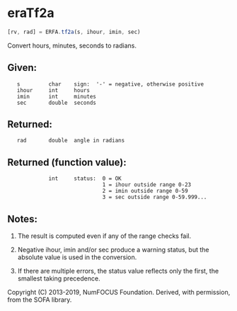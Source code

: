 # eraTf2a

```js
[rv, rad] = ERFA.tf2a(s, ihour, imin, sec)
```

Convert hours, minutes, seconds to radians.

## Given:
```
   s         char    sign:  '-' = negative, otherwise positive
   ihour     int     hours
   imin      int     minutes
   sec       double  seconds
```

## Returned:
```
   rad       double  angle in radians
```

## Returned (function value):
```
             int     status:  0 = OK
                              1 = ihour outside range 0-23
                              2 = imin outside range 0-59
                              3 = sec outside range 0-59.999...
```

## Notes:

1)  The result is computed even if any of the range checks fail.

2)  Negative ihour, imin and/or sec produce a warning status, but
    the absolute value is used in the conversion.

3)  If there are multiple errors, the status value reflects only the
    first, the smallest taking precedence.

Copyright (C) 2013-2019, NumFOCUS Foundation.
Derived, with permission, from the SOFA library.
